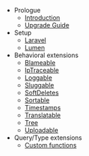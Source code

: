 - Prologue
    - [Introduction](/docs/{{version}}/extensions/introduction)
    - [Upgrade Guide](/docs/{{version}}/extensions/upgrade)
- Setup
    - [Laravel](/docs/{{version}}/extensions/installation)
    - [Lumen](/docs/{{version}}/extensions/lumen)
- Behavioral extensions
    - [Blameable](/docs/{{version}}/extensions/blameable)
    - [IpTraceable](/docs/{{version}}/extensions/iptraceable)
    - [Loggable](/docs/{{version}}/extensions/loggable)
    - [Sluggable](/docs/{{version}}/extensions/sluggable)
    - [SoftDeletes](/docs/{{version}}/extensions/softdeletes)
    - [Sortable](/docs/{{version}}/extensions/sortable)
    - [Timestamps](/docs/{{version}}/extensions/timestamps)
    - [Translatable](/docs/{{version}}/extensions/translatable)
    - [Tree](/docs/{{version}}/extensions/tree)
    - [Uploadable](/docs/{{version}}/extensions/uploadable)
- Query/Type extensions
    - [Custom functions](/docs/{{version}}/extensions/custom-functions)
